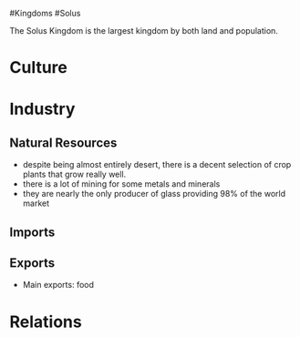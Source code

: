 #Kingdoms #Solus

The Solus Kingdom is the largest kingdom by both land and population.

# Culture
# Industry
## Natural Resources
- despite being almost entirely desert, there is a decent selection of crop plants that grow really well.
- there is a lot of mining for some metals and minerals
- they are nearly the only producer of glass providing 98% of the world market
## Imports
## Exports
- Main exports: food
# Relations

